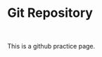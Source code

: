 <html>
  <body>
    <h1>Git Repository </h1> <br>
    <p>This is a github practice page.</p>
    
  </body>
</html>
